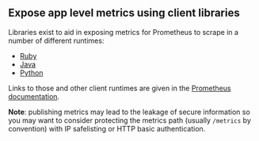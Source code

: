 ## Expose app level metrics using client libraries

Libraries exist to aid in exposing metrics for Prometheus to scrape in a number
of different runtimes:

- [Ruby](https://github.com/prometheus/client_ruby/)
- [Java](https://github.com/prometheus/client_java)
- [Python](https://github.com/prometheus/client_python)

Links to those and other client runtimes are given in the [Prometheus
documentation](https://prometheus.io/docs/instrumenting/clientlibs/).

**Note**: publishing metrics may lead to the leakage of secure information so you
may want to consider protecting the metrics path (usually `/metrics` by
convention) with IP safelisting or HTTP basic authentication.
